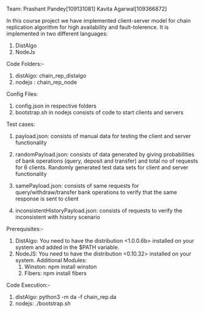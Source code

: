 Team:
Prashant Pandey[109131081]
Kavita Agarwal[109366872]
 

In this course project we have implemented client-server model for
chain replication algorithm for high availability and fault-tolerence.
It is implemented in two different languages:
1. DistAlgo
2. NodeJs

Code Folders:-
1. distAlgo: chain_rep_distalgo
2. nodejs : chain_rep_node

Config Files:
1. config.json in respective folders
2. bootstrap.sh in nodejs consists of code to start clients and servers

Test cases:
1. payload.json: consists of manual data for testing the
	      client and server functionality

2. randomPayload.json: consists of data generated by giving probabilities
		    of bank operations (query, deposit and transfer) and
		    total no of requests for 6 clients.
		    Randomly generated test data sets for client and server
		    functionality

3. samePayload.json:  consists of same requests for query/withdraw/transfer
		   bank operations to verify that the same response is 
		   sent to client

4. inconsistentHistoryPayload.json: consists of requests to verify the inconsistent 
				with history scenario


Prerequisites:-
1. DistAlgo: You need to have the distribution <1.0.0.6b> installed on your system and added in the $PATH variable.
2. NodeJS: You need to have the distribution <0.10.32> installed on your system.
     Additional Modules:
	1. Winston: npm install winston
	2. Fibers: npm install fibers


Code Execution:-
1. distAlgo: python3 -m da -f chain_rep.da
2. nodejs: ./bootstrap.sh






